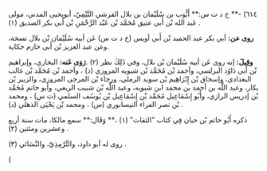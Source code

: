 ٦١٤) -** خ د ت س:** أَيُّوب بن سُلَيْمان بن بلال القرشي التَّيْمِيّ، أبويحيى المدني، مولى عَبد الله بْن أَبي عتيق مُحَمَّد بْن عَبْد الرَّحْمَنِ بْن أَبي بكر الصديق (١) .

**روى عن:** أبي بكر عبد الحميد بْن أَبي أويس (خ د ت س) عَن أبيه سُلَيْمان بْن بلال نسخة، وعن عبد العزيز بْن أَبي حازم حكاية.

**وقِيلَ:** إنه روى عَن أبيه سُلَيْمان بْن بلال، وفي ذَلِكَ نظر (٢) .**رَوَى عَنه:** البخاري، وإبراهيم بْن أَبي دَاوُد البرلسي، وأحمد بْن مُحَمَّد بْن شبويه المروزي (د) ، وأحمد بْن مُحَمَّد بْن غالب البغدادي، وإسحاق بْن إِبْرَاهِيم بْن سويد الرملي، ورجاء بْن المرجى المروزي، والزبير بْن بكار، وعبد اللَّه بن أحمد بن محمد ابن شبويه، وعبد اللَّه بْن شبيب الربعي، وأبو حاتم مُحَمَّد بْن إدريس الرازي، وأَبُو إِسْمَاعِيل مُحَمَّد بْن إِسْمَاعِيل بْن يُوسُف السلمي (ت س) ، ومحمد بْن نصر الفراء النيسابوري (س) ، ومحمد بْن يَحْيَى الذهلي (د) .

ذكره أَبُو حاتم بْن حبان فِي كتاب "الثقات" (١) ،** وَقَال:** سمع مالكا، مات سنة أربع وعشرين ومئتين (٢) .

روى له أبو داود، والتِّرْمِذِيّ، والنَّسَائي (٣) .

(